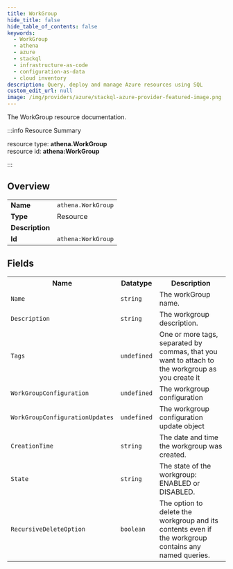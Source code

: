 ```yaml
---
title: WorkGroup
hide_title: false
hide_table_of_contents: false
keywords:
  - WorkGroup
  - athena
  - azure
  - stackql
  - infrastructure-as-code
  - configuration-as-data
  - cloud inventory
description: Query, deploy and manage Azure resources using SQL
custom_edit_url: null
image: /img/providers/azure/stackql-azure-provider-featured-image.png
---
```

The WorkGroup resource documentation.

:::info Resource Summary

<div class="row">
<div class="providerDocColumn">
<span>resource type:&nbsp;<b>athena.WorkGroup</b></span><br />
<span>resource id:&nbsp;<b>athena:WorkGroup</b></span><br />
</div>
</div>

:::

## Overview
<table><tbody>
<tr><td><b>Name</b></td><td><code>athena.WorkGroup</code></td></tr>
<tr><td><b>Type</b></td><td>Resource</td></tr>
<tr><td><b>Description</b></td><td></td></tr>
<tr><td><b>Id</b></td><td><code>athena:WorkGroup</code></td></tr>
</tbody></table>

## Fields
<table><tbody>
<tr><th>Name</th><th>Datatype</th><th>Description</th></tr>
<tr><td><code>Name</code></td><td><code>string</code></td><td>The workGroup name.</td></tr><tr><td><code>Description</code></td><td><code>string</code></td><td>The workgroup description.</td></tr><tr><td><code>Tags</code></td><td><code>undefined</code></td><td>One or more tags, separated by commas, that you want to attach to the workgroup as you create it</td></tr><tr><td><code>WorkGroupConfiguration</code></td><td><code>undefined</code></td><td>The workgroup configuration</td></tr><tr><td><code>WorkGroupConfigurationUpdates</code></td><td><code>undefined</code></td><td>The workgroup configuration update object</td></tr><tr><td><code>CreationTime</code></td><td><code>string</code></td><td>The date and time the workgroup was created.</td></tr><tr><td><code>State</code></td><td><code>string</code></td><td>The state of the workgroup: ENABLED or DISABLED.</td></tr><tr><td><code>RecursiveDeleteOption</code></td><td><code>boolean</code></td><td>The option to delete the workgroup and its contents even if the workgroup contains any named queries.</td></tr>
</tbody></table>